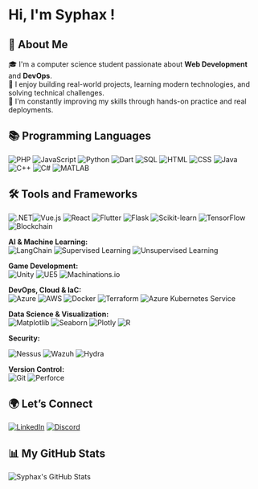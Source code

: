 # Hi, I'm Syphax !  

## 👋 About Me

🎓 I'm a computer science student passionate about **Web Development** and **DevOps**.  
🚀 I enjoy building real-world projects, learning modern technologies, and solving technical challenges.  
🧠 I'm constantly improving my skills through hands-on practice and real deployments.

## 📚 Programming Languages  
![PHP](https://img.shields.io/badge/-PHP-6e7fdb?style=for-the-badge&logo=php&logoColor=white)  ![JavaScript](https://img.shields.io/badge/-JavaScript-f0db4f?style=for-the-badge&logo=javascript&logoColor=black)  ![Python](https://img.shields.io/badge/-Python-306998?style=for-the-badge&logo=python&logoColor=white)  ![Dart](https://img.shields.io/badge/-Dart-0175c2?style=for-the-badge&logo=dart&logoColor=white) ![SQL](https://img.shields.io/badge/-SQL-003B5C?style=for-the-badge&logo=postgresql&logoColor=white)  ![HTML](https://img.shields.io/badge/-HTML-e34f26?style=for-the-badge&logo=html5&logoColor=white)  ![CSS](https://img.shields.io/badge/-CSS-1572b6?style=for-the-badge&logo=css3&logoColor=white)  ![Java](https://img.shields.io/badge/-Java-007396?style=for-the-badge&logo=java&logoColor=white)  ![C++](https://img.shields.io/badge/-C++-00599c?style=for-the-badge&logo=cplusplus&logoColor=white)  ![C#](https://img.shields.io/badge/-C%23-68217a?style=for-the-badge&logo=csharp&logoColor=white)  ![MATLAB](https://img.shields.io/badge/-MATLAB-ea1d2c?style=for-the-badge&logo=matlab&logoColor=white)

## 🛠 Tools and Frameworks  
![.NET](https://img.shields.io/badge/-.NET-512BD4?style=for-the-badge&logo=dotnet&logoColor=white)![Vue.js](https://img.shields.io/badge/-Vue.js-4fc08d?style=for-the-badge&logo=vue.js&logoColor=white)  ![React](https://img.shields.io/badge/-React-61dafb?style=for-the-badge&logo=react&logoColor=black)  ![Flutter](https://img.shields.io/badge/-Flutter-02569b?style=for-the-badge&logo=flutter&logoColor=white)  ![Flask](https://img.shields.io/badge/-Flask-000000?style=for-the-badge&logo=flask&logoColor=white) ![Scikit-learn](https://img.shields.io/badge/-Scikit%20Learn-0078D4?style=for-the-badge&logo=scikit-learn&logoColor=white)
![TensorFlow](https://img.shields.io/badge/TensorFlow-FF6F00?style=for-the-badge&logo=tensorflow&logoColor=white)
![Blockchain](https://img.shields.io/badge/-Blockchain-121D33?style=for-the-badge&logo=blockchaindotcom&logoColor=white)
 
**AI & Machine Learning:**  
![LangChain](https://img.shields.io/badge/-LangChain-306998?style=for-the-badge&logo=python&logoColor=white)  ![Supervised Learning](https://img.shields.io/badge/Supervised%20Learning-FFD700?style=for-the-badge&logo=python&logoColor=black)  ![Unsupervised Learning](https://img.shields.io/badge/Unsupervised%20Learning-FFD700?style=for-the-badge&logo=python&logoColor=black)

**Game Development:**  
![Unity](https://img.shields.io/badge/-Unity-000000?style=for-the-badge&logo=unity&logoColor=white)  ![UE5](https://img.shields.io/badge/-Unreal%20Engine%205-000000?style=for-the-badge&logo=unrealengine&logoColor=white) ![Machinations.io](https://img.shields.io/badge/Machinations.io-0066FF?style=for-the-badge&logo=data&logoColor=white)

**DevOps, Cloud & IaC:**  
![Azure](https://img.shields.io/badge/-Azure-4fc08d?style=for-the-badge&logo=microsoft-azure&logoColor=white)  ![AWS](https://img.shields.io/badge/AWS-232F3E?style=for-the-badge&logo=amazon-aws&logoColor=white)  ![Docker](https://img.shields.io/badge/-Docker-2496ED?style=for-the-badge&logo=docker&logoColor=white)  ![Terraform](https://img.shields.io/badge/Terraform-844FBA?style=for-the-badge&logo=terraform&logoColor=white)  ![Azure Kubernetes Service](https://img.shields.io/badge/Azure%20Kubernetes%20Service-326CE5?style=for-the-badge&logo=kubernetes&logoColor=white)

**Data Science & Visualization:**  
![Matplotlib](https://img.shields.io/badge/-Matplotlib-003B5C?style=for-the-badge&logo=python&logoColor=white)  ![Seaborn](https://img.shields.io/badge/-Seaborn-FF4F00?style=for-the-badge&logo=python&logoColor=white)  ![Plotly](https://img.shields.io/badge/-Plotly-3E9E4F?style=for-the-badge&logo=plotly&logoColor=white) ![R](https://img.shields.io/badge/R-276DC3?style=for-the-badge&logo=r&logoColor=white) 

**Security:**

![Nessus](https://img.shields.io/badge/Nessus-8B2E00?style=for-the-badge&logo=nessus&logoColor=white)  ![Wazuh](https://img.shields.io/badge/Wazuh-0F0F0F?style=for-the-badge&logo=wazuh&logoColor=white)  ![Hydra](https://img.shields.io/badge/Hydra-BC2C2F?style=for-the-badge&logo=hydra&logoColor=white)

**Version Control:**  
![Git](https://img.shields.io/badge/-Git-F05032?style=for-the-badge&logo=git&logoColor=white)  ![Perforce](https://img.shields.io/badge/-Perforce-3E7A49?style=for-the-badge&logo=perforce&logoColor=white)


## 🌍 Let’s Connect  
 [![LinkedIn](https://img.shields.io/badge/LinkedIn-0077B5?style=flat-square&logo=linkedin&logoColor=white)](https://www.linkedin.com/in/syphaxlch/) [![Discord](https://img.shields.io/badge/Discord-7289DA?style=flat-square&logo=discord&logoColor=white)](https://discord.gg/umjmzMvF)


## 📊 My GitHub Stats  
![Syphax's GitHub Stats](https://github-readme-stats.vercel.app/api/top-langs/?username=syphaxlch&layout=compact&theme=radical)
